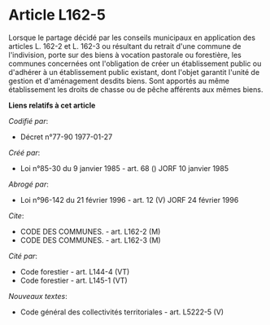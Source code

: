 # Article L162-5

Lorsque le partage décidé par les conseils municipaux en application des articles L. 162-2 et L. 162-3 ou résultant du
retrait d'une commune de l'indivision, porte sur des biens à vocation pastorale ou forestière, les communes concernées ont
l'obligation de créer un établissement public ou d'adhérer à un établissement public existant, dont l'objet garantit l'unité
de gestion et d'aménagement desdits biens. Sont apportés au même établissement les droits de chasse ou de pêche afférents aux
mêmes biens.

**Liens relatifs à cet article**

_Codifié par_:

  - Décret n°77-90 1977-01-27

_Créé par_:

  - Loi n°85-30 du 9 janvier 1985 - art. 68 () JORF 10 janvier 1985

_Abrogé par_:

  - Loi n°96-142 du 21 février 1996 - art. 12 (V) JORF 24 février 1996

_Cite_:

  - CODE DES COMMUNES. - art. L162-2 (M)
  - CODE DES COMMUNES. - art. L162-3 (M)

_Cité par_:

  - Code forestier - art. L144-4 (VT)
  - Code forestier - art. L145-1 (VT)

_Nouveaux textes_:

  - Code général des collectivités territoriales - art. L5222-5 (V)
